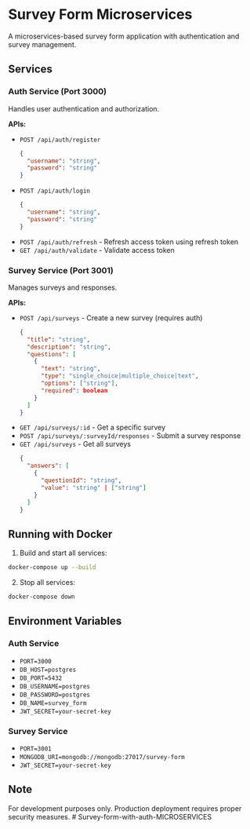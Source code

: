 # Survey Form Microservices

A microservices-based survey form application with authentication and survey management.

## Services


### Auth Service (Port 3000)
Handles user authentication and authorization.

**APIs:**
- `POST /api/auth/register`
  ```json
  {
    "username": "string",
    "password": "string"
  }
  ```
- `POST /api/auth/login`
  ```json
  {
    "username": "string",
    "password": "string"
  }
  ```
- `POST /api/auth/refresh` - Refresh access token using refresh token
- `GET /api/auth/validate` - Validate access token

### Survey Service (Port 3001)
Manages surveys and responses.

**APIs:**
- `POST /api/surveys` - Create a new survey (requires auth)
  ```json
  {
    "title": "string",
    "description": "string",
    "questions": [
      {
        "text": "string",
        "type": "single_choice|multiple_choice|text",
        "options": ["string"],
        "required": boolean
      }
    ]
  }
  ```
- `GET /api/surveys/:id` - Get a specific survey
- `POST /api/surveys/:surveyId/responses` - Submit a survey response
- `GET /api/surveys` - Get all surveys
  ```json
  {
    "answers": [
      {
        "questionId": "string",
        "value": "string" | ["string"]
      }
    ]
  }
  ```

## Running with Docker

1. Build and start all services:
```bash
docker-compose up --build
```

2. Stop all services:
```bash
docker-compose down
```

## Environment Variables

### Auth Service
- `PORT=3000`
- `DB_HOST=postgres`
- `DB_PORT=5432`
- `DB_USERNAME=postgres`
- `DB_PASSWORD=postgres`
- `DB_NAME=survey_form`
- `JWT_SECRET=your-secret-key`

### Survey Service
- `PORT=3001`
- `MONGODB_URI=mongodb://mongodb:27017/survey-form`
- `JWT_SECRET=your-secret-key`

## Note
For development purposes only. Production deployment requires proper security measures. #   S u r v e y - f o r m - w i t h - a u t h - M I C R O S E R V I C E S 
 
 